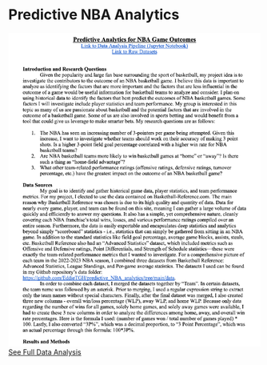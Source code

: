 # Predictive NBA Analytics
![Preview](https://github.com/EddieTGH/predictive_NBA_analytics/blob/main/Written%20Report%20Thumbnail.png)
[See Full Data Analysis](https://github.com/EddieTGH/predictive_NBA_analytics/blob/main/Predictive%20Analytics%20for%20NBA%20Game%20Outcomes.pdf)
